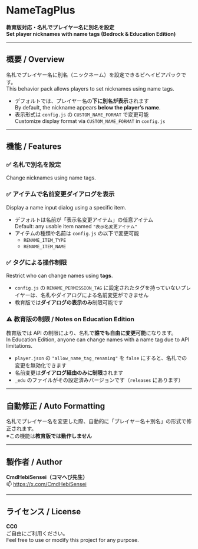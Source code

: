 # NameTagPlus

**教育版対応・名札でプレイヤー名に別名を設定**  
**Set player nicknames with name tags (Bedrock & Education Edition)**

---

## 概要 / Overview

名札でプレイヤー名に別名（ニックネーム）を設定できるビヘイビアパックです。  
This behavior pack allows players to set nicknames using name tags.

- デフォルトでは、プレイヤー名の**下に別名が表示**されます  
  By default, the nickname appears **below the player’s name**.
- 表示形式は `config.js` の `CUSTOM_NAME_FORMAT` で変更可能  
  Customize display format via `CUSTOM_NAME_FORMAT` in `config.js`

---

## 機能 / Features

### ✅ 名札で別名を設定  
Change nicknames using name tags.

### ✅ アイテムで名前変更ダイアログを表示  
Display a name input dialog using a specific item.

- デフォルトは名前が「表示名変更アイテム」の任意アイテム  
  Default: any usable item named `"表示名変更アイテム"`
- アイテムの種類や名前は `config.js` の以下で変更可能  
  - `RENAME_ITEM_TYPE`  
  - `RENAME_ITEM_NAME`

### ✅ タグによる操作制限  
Restrict who can change names using **tags**.

- `config.js` の `RENAME_PERMISSION_TAG` に設定されたタグを持っていないプレイヤーは、名札やダイアログによる名前変更ができません  
- 教育版では**ダイアログの表示のみ**制限可能です

### ⚠️ 教育版の制限 / Notes on Education Edition

教育版では API の制限により、名札で**誰でも自由に変更可能**になります。  
In Education Edition, anyone can change names with a name tag due to API limitations.

- `player.json` の `"allow_name_tag_renaming"` を `false` にすると、名札での変更を無効化できます  
- 名前変更は**ダイアログ経由のみに制限**されます  
- `_edu` のファイルがその設定済みバージョンです（`releases` にあります）

---

## 自動修正 / Auto Formatting

名札でプレイヤー名を変更した際、自動的に「プレイヤー名＋別名」の形式で修正されます。  
※この機能は**教育版では動作しません**

---

## 製作者 / Author

**CmdHebiSensei（コマへび先生）**  
📫 https://x.com/CmdHebiSensei

---

## ライセンス / License

**CC0**  
ご自由にご利用ください。  
Feel free to use or modify this project for any purpose.
